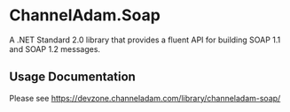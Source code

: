 # ChannelAdam.Soap
A .NET Standard 2.0 library that provides a fluent API for building SOAP 1.1 and SOAP 1.2 messages.

## Usage Documentation
Please see https://devzone.channeladam.com/library/channeladam-soap/
